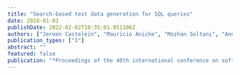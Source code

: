 ```yaml
---
title: "Search-based test data generation for SQL queries"
date: 2018-01-01
publishDate: 2022-02-02T10:35:01.051106Z
authors: ["Jeroen Castelein", "Maurı́cio Aniche", "Mozhan Soltani", "Annibale Panichella", "Arie van Deursen"]
publication_types: ["1"]
abstract: ""
featured: false
publication: "*Proceedings of the 40th international conference on software engineering*"
---
```



